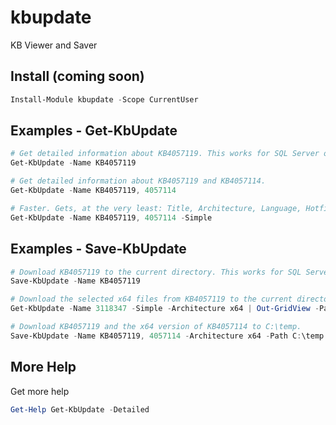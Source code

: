 # kbupdate
KB Viewer and Saver

## Install (coming soon)

```powershell
Install-Module kbupdate -Scope CurrentUser
```

## Examples - Get-KbUpdate

```powershell
# Get detailed information about KB4057119. This works for SQL Server or any other KB.
Get-KbUpdate -Name KB4057119

# Get detailed information about KB4057119 and KB4057114.
Get-KbUpdate -Name KB4057119, 4057114

# Faster. Gets, at the very least: Title, Architecture, Language, Hotfix, UpdateId and Link
Get-KbUpdate -Name KB4057119, 4057114 -Simple
```

## Examples - Save-KbUpdate

```powershell
# Download KB4057119 to the current directory. This works for SQL Server or any other KB.
Save-KbUpdate -Name KB4057119

# Download the selected x64 files from KB4057119 to the current directory.
Get-KbUpdate -Name 3118347 -Simple -Architecture x64 | Out-GridView -Passthru | Save-KbUpdate

# Download KB4057119 and the x64 version of KB4057114 to C:\temp.
Save-KbUpdate -Name KB4057119, 4057114 -Architecture x64 -Path C:\temp
```

## More Help

Get more help

```powershell
Get-Help Get-KbUpdate -Detailed
```